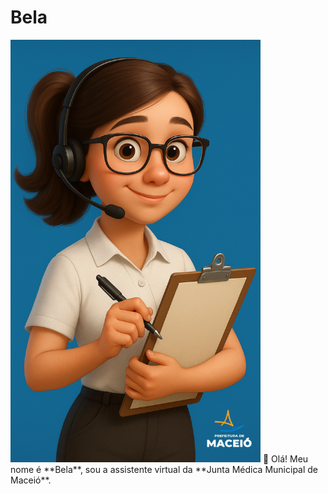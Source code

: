 # Bela
 <img src="assets/bela-bot.jpg" width="400" heigth="100">
 👋 Olá! Meu nome é **Bela**, sou a assistente virtual da **Junta Médica Municipal de Maceió**.
